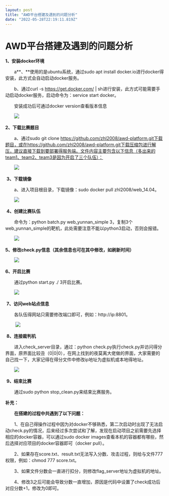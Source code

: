 ```yaml
---
layout: post
title: "AWD平台搭建及遇到的问题分析"
date: "2022-05-28T22:19:11.819Z"
---
```

AWD平台搭建及遇到的问题分析
===============

**1、安装docker环境**

　　a**、**使用的是ubuntu系统，通过sudo apt install docker.io进行docker得安装，此方式会自动启动docker服务。

　　b、通过curl -s https://get.docker.com/ | sh进行安装，此方式可能需要手动启动docker服务，启动命令为：service start docker。

　　安装成功后可通过docker version查看版本信息

　　![](https://img2022.cnblogs.com/blog/2834847/202205/2834847-20220518142712894-439438955.png)

**2、下载比赛题目**

　　a、通过sudo git clone https://github.com/zhl2008/awd-platform.git下载题目，或在https://github.com/zhl2008/awd-platform.git下载压缩包进行解压，建议直接下载到要部署得服务端。文件内容主要包含以下信息（多出来的team1、team2、team3是因为开启了三个队伍）：

　　![](https://img2022.cnblogs.com/blog/2834847/202205/2834847-20220518143246957-1309190082.png)

 **3、下载镜像**

　　a、进入项目根目录，下载镜像：sudo docker pull zhl2008/web\_14.04。

　　![](https://img2022.cnblogs.com/blog/2834847/202205/2834847-20220518143757807-1131404042.png)

 **4、创建比赛队伍**

　　命令为：python batch.py web\_yunnan\_simple 3，复制3个web\_yunnan\_simple的靶机，此处需要注意不能以python3启动，否则会报错。

　　![](https://img2022.cnblogs.com/blog/2834847/202205/2834847-20220518144057255-359083700.png)

**5、修改check.py信息（其余信息也可在其中修改，如刷新时间）**

　　![](https://img2022.cnblogs.com/blog/2834847/202205/2834847-20220518144258955-835649326.png)

**6、开启比赛**

　　通过python start.py ./ 3开启比赛。

　　![](https://img2022.cnblogs.com/blog/2834847/202205/2834847-20220518144503435-2088546143.png)

 **7、访问web站点信息**

　　各队伍得网站只需要修改端口即可，例如：http://ip:8801。

 　　![](https://img2022.cnblogs.com/blog/2834847/202205/2834847-20220518144810728-217967950.png)

 **8、连接裁判机**

　　进入check\_server目录，通过：python check.py执行check.py并访问得分界面，原界面比较丑（0|0|0），在网上找到的夜莫离大佬做的界面，大家需要的自己找一下，大家记得在得分文件中修改ip地址为虚拟机或本地得地址。

　　![](https://img2022.cnblogs.com/blog/2834847/202205/2834847-20220518145133845-515163981.png)

 **9、结束比赛**

　　通过sudo python stop\_clean.py来结束比赛服务。

**补充：**

　　**在搭建的过程中共遇到了以下问题：**

　　1、在自己得操作过程中因为对docker不够熟悉，第二次启动时出现了无法启动check.py的情况，后来经过多次尝试和了解，发现在启动项目之前需要先选择相应的docker容器，可以通过sudo docker images查看本机的容器都有哪些，然后选择对应项目的docker容器即可（docker pull）。

　　2、如果存在score.txt、result.txt无法写入分数、攻击过程，则给与文件777权限，例如：chmod 777 score.txt。

　　3、如果文件分数会一直进行扣分，则修改flag\_server地址为虚拟机的地址。

　　4、修改3之后可能会导致分数一直增加，原因是代码中设置了check成功后对应分数+1，修改为0即可。
